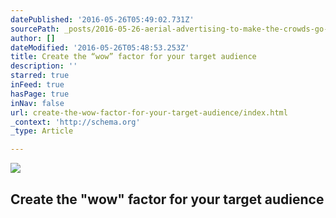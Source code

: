 ```yaml
---
datePublished: '2016-05-26T05:49:02.731Z'
sourcePath: _posts/2016-05-26-aerial-advertising-to-make-the-crowds-go-wow.md
author: []
dateModified: '2016-05-26T05:48:53.253Z'
title: Create the “wow” factor for your target audience
description: ''
starred: true
inFeed: true
hasPage: true
inNav: false
url: create-the-wow-factor-for-your-target-audience/index.html
_context: 'http://schema.org'
_type: Article

---
```

![](https://the-grid-user-content.s3-us-west-2.amazonaws.com/4111bd20-99ae-4e79-bcba-d1a57fd1ff67.jpg)

## Create the "wow" factor for your target audience